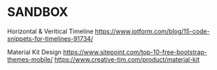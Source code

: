 # SANDBOX

Horizontal & Veritical Timeline
https://www.jotform.com/blog/15-code-snippets-for-timelines-91734/

Material Kit Design
https://www.sitepoint.com/top-10-free-bootstrap-themes-mobile/
https://www.creative-tim.com/product/material-kit

